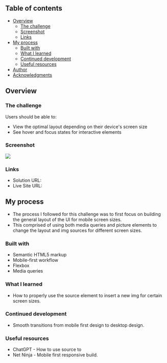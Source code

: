 ## Table of contents

- [Overview](#overview)
  - [The challenge](#the-challenge)
  - [Screenshot](#screenshot)
  - [Links](#links)
- [My process](#my-process)
  - [Built with](#built-with)
  - [What I learned](#what-i-learned)
  - [Continued development](#continued-development)
  - [Useful resources](#useful-resources)
- [Author](#author)
- [Acknowledgments](#acknowledgments)

## Overview

### The challenge

Users should be able to:

- View the optimal layout depending on their device's screen size
- See hover and focus states for interactive elements

### Screenshot

![](./screenshot.jpg)

### Links

- Solution URL:
- Live Site URL:

## My process

- The process I followed for this challenge was to first focus on building the general layout of the UI for mobile screen sizes.
- This comprised of using both media queries and picture elements to change the layout and img sources for different screen sizes.

### Built with

- Semantic HTML5 markup
- Mobile-first workflow
- Flexbox
- Media queries

### What I learned

- How to properly use the source element to insert a new img for certain screen sizes.

### Continued development

- Smooth transitions from mobile first design to desktop design.

### Useful resources

- ChatGPT - How to use source to
- Net Ninja - Mobile first responsive build.
